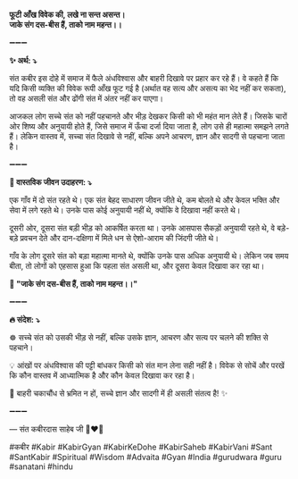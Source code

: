 **फूटी आँख विवेक की, लखे ना सन्त असन्त।**\
**जाके संग दस-बीस हैं, ताको नाम महन्त।।**

➖➖➖

**✨ अर्थ: ⤵**

संत कबीर इस दोहे में समाज में फैले अंधविश्वास और बाहरी दिखावे पर प्रहार कर रहे हैं। वे कहते हैं कि यदि किसी व्यक्ति की विवेक रूपी आँख फूट गई है (अर्थात वह सत्य और असत्य का भेद नहीं कर सकता), तो वह असली संत और ढोंगी संत में अंतर नहीं कर पाएगा।

आजकल लोग सच्चे संत को नहीं पहचानते और भीड़ देखकर किसी को भी महंत मान लेते हैं। जिसके चारों ओर शिष्य और अनुयायी होते हैं, जिसे समाज में ऊँचा दर्जा दिया जाता है, लोग उसे ही महात्मा समझने लगते हैं। लेकिन वास्तव में, सच्चा संत दिखावे से नहीं, बल्कि अपने आचरण, ज्ञान और सादगी से पहचाना जाता है।

➖➖➖

**🌾 वास्तविक जीवन उदाहरण: ⤵**

एक गाँव में दो संत रहते थे। एक संत बेहद साधारण जीवन जीते थे, कम बोलते थे और केवल भक्ति और सेवा में लगे रहते थे। उनके पास कोई अनुयायी नहीं थे, क्योंकि वे दिखावा नहीं करते थे।

दूसरी ओर, दूसरा संत बड़ी भीड़ को आकर्षित करता था। उनके आसपास सैकड़ों अनुयायी रहते थे, वे बड़े-बड़े प्रवचन देते और दान-दक्षिणा में मिले धन से ऐशो-आराम की जिंदगी जीते थे।

गाँव के लोग दूसरे संत को बड़ा महात्मा मानते थे, क्योंकि उनके पास अधिक अनुयायी थे। लेकिन जब समय बीता, तो लोगों को एहसास हुआ कि पहला संत असली था, और दूसरा केवल दिखावा कर रहा था।

**📜 "जाके संग दस-बीस हैं, ताको नाम महन्त।।"**

➖➖➖

**🔥 संदेश: ⤵**

☸ सच्चे संत को उसकी भीड़ से नहीं, बल्कि उसके ज्ञान, आचरण और सत्य पर चलने की शक्ति से पहचाने।

💡 आंखों पर अंधविश्वास की पट्टी बांधकर किसी को संत मान लेना सही नहीं है। विवेक से सोचें और परखें कि कौन वास्तव में आध्यात्मिक है और कौन केवल दिखावा कर रहा है।

🙏 बाहरी चकाचौंध से भ्रमित न हों, सच्चे ज्ञान और सादगी में ही असली संतत्व है! ✨

➖➖➖

— संत कबीरदास साहेब जी 🙏❤️💯

#कबीर #Kabir #KabirGyan #KabirKeDohe #KabirSaheb #KabirVani #Sant #SantKabir #Spiritual #Wisdom #Advaita #Gyan #India #gurudwara #guru #sanatani #hindu
